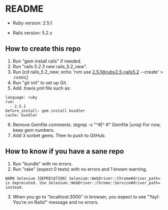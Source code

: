 # README

* Ruby version: 2.5.1

* Rails version: 5.2.x

## How to create this repo

 1. Run "gem install rails" if needed.
 2. Run "rails _5.2.3_ new rails_5.2_new".
 3. Run [cd rails_5.2_new; echo 'rvm use 2.5.1@ruby2.5-rails5.2 --create' > .rvmrc]
 4. Run "git init" to set up Git.
 5. Add .travis.yml file such as:
```
language: ruby
rvm:
  - 2.5.1
before_install: gem install bundler
cache: bundler
```
 6. Remove Gemfile comments. (egrep -v "^#|^  #" Gemfile |uniq)
    For now, keep gem numbers.
 7. Add 3 sorbet gems. Then to push to GitHub.

## How to know if you have a sane repo
 1. Run "bundle" with no errors.
 2. Run "rake" (expect 0 tests) with no errors and 1 known warning.
```
WARN Selenium [DEPRECATION] Selenium::WebDriver::Chrome#driver_path=
is deprecated. Use Selenium::WebDriver::Chrome::Service#driver_path= instead.
```
 3. When you go to "localhost:3000" in browser, you expect to see
   "Yay!: You're on Rails!" message and no errors.

